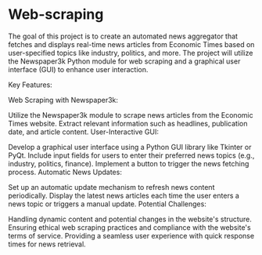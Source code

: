 # Web-scraping

The goal of this project is to create an automated news aggregator that fetches and displays real-time news articles from Economic Times based on user-specified topics like industry, politics, and more. The project will utilize the Newspaper3k Python module for web scraping and a graphical user interface (GUI) to enhance user interaction.

Key Features:

Web Scraping with Newspaper3k:

Utilize the Newspaper3k module to scrape news articles from the Economic Times website.
Extract relevant information such as headlines, publication date, and article content.
User-Interactive GUI:

Develop a graphical user interface using a Python GUI library like Tkinter or PyQt.
Include input fields for users to enter their preferred news topics (e.g., industry, politics, finance).
Implement a button to trigger the news fetching process.
Automatic News Updates:

Set up an automatic update mechanism to refresh news content periodically.
Display the latest news articles each time the user enters a news topic or triggers a manual update.
Potential Challenges:

Handling dynamic content and potential changes in the website's structure.
Ensuring ethical web scraping practices and compliance with the website's terms of service.
Providing a seamless user experience with quick response times for news retrieval.
